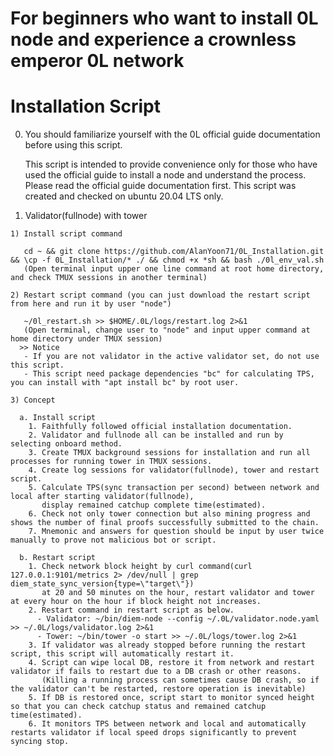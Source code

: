 # For beginners who want to install 0L node and experience a crownless emperor 0L network

# Installation Script

  0. You should familiarize yourself with the 0L official guide documentation before using this script.
    
     This script is intended to provide convenience only for those who have used the official guide to install a node and understand the process.
     Please read the official guide documentation first. This script was created and checked on ubuntu 20.04 LTS only.

  1. Validator(fullnode) with tower
  
    1) Install script command

       cd ~ && git clone https://github.com/AlanYoon71/0L_Installation.git && \cp -f 0L_Installation/* ./ && chmod +x *sh && bash ./0l_env_val.sh
       (Open terminal input upper one line command at root home directory, and check TMUX sessions in another terminal)

    2) Restart script command (you can just download the restart script from here and run it by user "node")

       ~/0l_restart.sh >> $HOME/.0L/logs/restart.log 2>&1
       (Open terminal, change user to "node" and input upper command at home directory under TMUX session)
      >> Notice
       - If you are not validator in the active validator set, do not use this script.
       - This script need package dependencies "bc" for calculating TPS, you can install with "apt install bc" by root user.

    3) Concept

      a. Install script
        1. Faithfully followed official installation documentation.
        2. Validator and fullnode all can be installed and run by selecting onboard method.
        3. Create TMUX background sessions for installation and run all processes for running tower in TMUX sessions.
        4. Create log sessions for validator(fullnode), tower and restart script.
        5. Calculate TPS(sync transaction per second) between network and local after starting validator(fullnode),
           display remained catchup complete time(estimated).
        6. Check not only tower connection but also mining progress and shows the number of final proofs successfully submitted to the chain.
        7. Mnemonic and answers for question should be input by user twice manually to prove not malicious bot or script.
    
      b. Restart script
        1. Check network block height by curl command(curl 127.0.0.1:9101/metrics 2> /dev/null | grep diem_state_sync_version{type=\"target\"})
           at 20 and 50 minutes on the hour, restart validator and tower at every hour on the hour if block height not increases.
        2. Restart command in restart script as below.
          - Validator: ~/bin/diem-node --config ~/.0L/validator.node.yaml >> ~/.0L/logs/validator.log 2>&1
          - Tower: ~/bin/tower -o start >> ~/.0L/logs/tower.log 2>&1
        3. If validator was already stopped before running the restart script, this script will automatically restart it.
        4. Script can wipe local DB, restore it from network and restart validator if fails to restart due to a DB crash or other reasons.
           (Killing a running process can sometimes cause DB crash, so if the validator can't be restarted, restore operation is inevitable)
        5. If DB is restored once, script start to monitor synced height so that you can check catchup status and remained catchup time(estimated).
        6. It monitors TPS between network and local and automatically restarts validator if local speed drops significantly to prevent syncing stop.